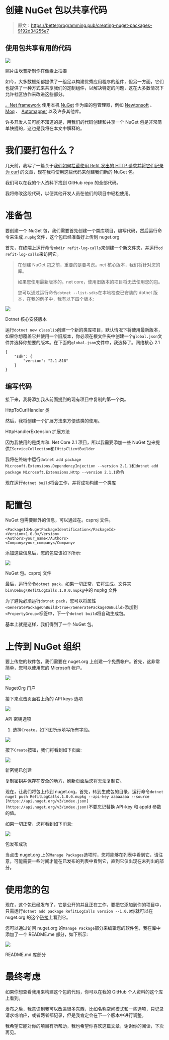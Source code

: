 # 创建 NuGet 包以共享代码

> 原文：<https://betterprogramming.pub/creating-nuget-packages-9192d34255e7>

## 使用包共享有用的代码

![](img/fb0782ed28e7dde58e2b34f586d145f2.png)

照片由[坎普斯制作](https://www.pexels.com/@kampus/)在[像素](https://www.pexels.com/)上拍摄

如今，大多数框架都提供了一组足以构建优秀应用程序的组件，但另一方面，它们也提供了一种方式来共享我们的定制组件，以解决特定的问题，这在大多数情况下允许社区协作来改进这些部分。

[。Net framework](https://dotnet.microsoft.com/en-us/) 使用本机 [NuGet](https://www.nuget.org/) 作为库的包管理器，例如 [Newtonsoft](https://www.nuget.org/packages/Newtonsoft.Json/13.0.2-beta1) 、 [Moq](https://www.nuget.org/packages/Moq) 、 [Automapper](https://www.nuget.org/packages/AutoMapper) 以及许多其他库。

许多开发人员可能不知道的是，用我们的代码创建和共享一个 NuGet 包是非常简单快捷的，这也是我将在本文中解释的。

# 我们要打包什么？

几天前，我写了一篇关于[我们如何拦截使用 Refit 发出的 HTTP 请求并将它们记录为 curl](/debugging-http-requests-in-net-core-2d26cb5d4295) 的文章，现在我将使用这些代码来创建我们新的 NuGet 包。

我们可以在我的个人资料下找到 GitHub repo 的全部代码。

我将修改这段代码，以便其他开发人员在他们的项目中轻松使用。

# 准备包

要创建一个 NuGet 包，我们需要首先创建一个类库项目，编写代码，然后运行命令来生成`.nupkg`文件，这个包已经准备好上传到 nuget.org

首先，在终端上运行命令`mkdir refit-log-calls`来创建一个新文件夹，并运行`cd refit-log-calls`来访问它。

> 在创建 NuGet 包之前，重要的是要考虑。net 核心版本，我们将针对您的库。
> 
> 如果您使用最新版本的。net core，使用旧版本的项目将无法使用您的包。
> 
> 您可以通过运行命令`dotnet --list-sdks`在本地检查已安装的 dotnet 版本，在我的例子中，我有以下四个版本:

![](img/32effbfc916d09904304586bdbf3d64d.png)

Dotnet 核心安装版本

运行`dotnet new classlib`创建一个新的类库项目，默认情况下将使用最新版本，如果你想覆盖它并使用一个旧版本，你必须在根文件夹中创建一个`global.json`文件并选择你想要的版本。在下面的`global.json`文件中，我选择了。网络核心 2.1

```
{
    "sdk": {
        "version": "2.1.818"
    }
}
```

## 编写代码

接下来，我将添加我从前面提到的现有项目中复制的第一个类。

HttpToCurlHandler 类

然后，我将创建一个扩展方法来方便该类的使用。

HttpHandlerExtension 扩展方法

因为我使用的是类库和. Net Core 2.1 项目，所以我需要添加一些 NuGet 包来提供`IServiceCollection`和`IHttpClientBuilder`

我将在终端中运行`dotnet add package Microsoft.Extensions.DependencyInjection --version 2.1.1`和`dotnet add package Microsoft.Extensions.Http --version 2.1.1`命令

现在运行`dotnet build`将会工作，并将成功构建一个类库

# 配置包

NuGet 包需要额外的信息，可以通过在。csproj 文件。

```
<PackageId>NugetPackageIdentification</PackageId> 
<Version>1.0.0</Version> 
<Authors>your_name</Authors> 
<Company>your_company</Company>
```

添加这些信息后，您的包应该如下所示:

![](img/ce9583d38980c348b0b416681553dade.png)

NuGet 包。csproj 文件

最后，运行命令`dotnet pack`，如果一切正常，它将生成。文件夹`bin\Debug\RefitLogCalls.1.0.0.nupkg`中的 nupkg 文件

为了避免必须运行`dotnet pack`，您可以将属性`<GeneratePackageOnBuild>true</GeneratePackageOnBuild>`添加到`<PropertyGroup>`标签中，下一个`dotnet build`将自动生成包。

基本上就是这样，我们得到了一个 NuGet 包。

# 上传到 NuGet 组织

要上传您的软件包，我们需要在 nuget.org 上创建一个免费帐户。首先，这非常简单，您可以使用您的 Microsoft 帐户。

![](img/55ba23ae267d8bf775edb4b29d589a59.png)

NugetOrg 门户

接下来点击页面右上角的 API keys 选项

![](img/b1f4cbf01f407cf721630ad13738012c.png)

API 密钥选项

1.  选择`Create`，如下图所示填写所有字段。

![](img/a01a6a7a5b8ff4f3e5ac81ec2ba6e3d6.png)

按下`Create`按钮，我们将看到如下页面:

![](img/76db7b656c4f119f104c55587b4ab7e0.png)

新密钥已创建

复制密钥并保存在安全的地方，刷新页面后您将无法复制它。

现在，让我们将包上传到 nuget.org，首先，转到生成包的目录，运行命令`dotnet nuget push RefitLogCalls.1.0.0.nupkg --api-key aaaaaaaa --source [https://api.nuget.org/v3/index.json](https://api.nuget.org/v3/index.json)`不要忘记替换 API-key 和 appId 参数的值。

如果一切正常，您将看到如下消息:

![](img/b133bb796c5b027b4ef5cfee49f7fd44.png)

包发布成功

当点击 nuget.org 上的`Manage Packages`选项时，您将能够在列表中看到它，请注意，可能需要一些时间才能在已发布的列表中看到它，直到它仅出现在未列出的部分。

# 使用您的包

现在，这个包已经发布了，它是公开的并且正在工作，要把它添加到你的项目中，只需运行`dotnet add package RefitLogCalls version --1.0.0`你就可以在 nuget.org 的这个[链接](https://www.nuget.org/packages/RefitLogCalls/#readme-body-tab)上看到它。

您可以通过访问 nuget.org 的`Manage Package`部分来编辑您的软件包，我在库中添加了一个 README.me 部分，如下所示:

![](img/065f2b3caeb8c2e5bb9d9cd42c67773f.png)

README.md 库部分

# 最终考虑

如果你想查看我用来构建这个包的代码，你可以在我的 GitHub 个人资料的这个库上看到。

发布之后，我意识到我可以改进很多东西，比如名称空间模式和一些选项，只记录请求或响应，或者两者都记录，但是我肯定会在下一个版本中进行调整。

我希望它能对你的项目有所帮助，我也希望你喜欢这篇文章，谢谢你的阅读，下次再见。